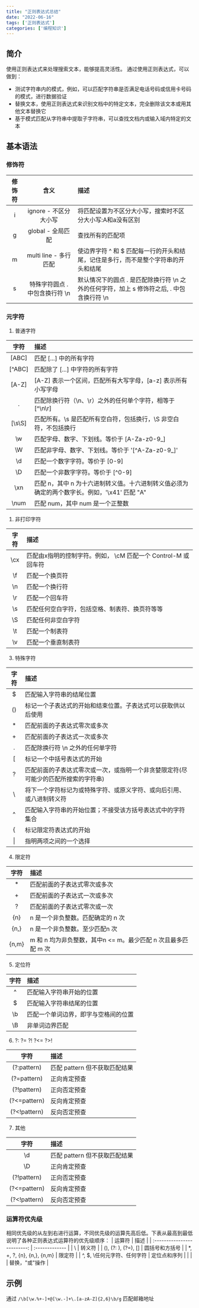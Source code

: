 ```yaml
---
title: "正则表达式总结"
date: "2022-06-16"
tags: ['正则表达式']
categories: ['编程知识']
---
```


## 简介

使用正则表达式来处理搜索文本，能够提高灵活性。
通过使用正则表达式，可以做到：
- 测试字符串内的模式，例如，可以匹配字符串是否满足电话号码或信用卡号码的模式，进行数据验证
- 替换文本，使用正则表达式来识别文档中的特定文本，完全删除该文本或用其他文本替换它
- 基于模式匹配从字符串中提取子字符串，可以查找文档内或输入域内特定的文本

## 基本语法

### 修饰符

| 修饰符 |              含义              | 描述                                                                                      |
| :----: | :----------------------------: | :---------------------------------------------------------------------------------------- |
|   i    |     ignore - 不区分大小写      | 将匹配设置为不区分大小写，搜索时不区分大小写:A和a没有区别                                 |
|   g    |       global - 全局匹配        | 查找所有的匹配项                                                                          |
|   m    |     multi line - 多行匹配      | 使边界字符 ^ 和 $ 匹配每一行的开头和结尾，记住是多行，而不是整个字符串的开头和结尾        |
|   s    | 特殊字符圆点 . 中包含换行符 \n | 默认情况下的圆点 . 是匹配除换行符 \n 之外的任何字符，加上 s 修饰符之后, . 中包含换行符 \n |

### 元字符

1. 普通字符

|  字符  | 描述                                                                                         |
| :----: | :------------------------------------------------------------------------------------------- |
| [ABC]  | 匹配 [...] 中的所有字符                                                                      |
| [^ABC] | 匹配除了 [...] 中字符的所有字符                                                              |
| [A-Z]  | [A-Z] 表示一个区间，匹配所有大写字母，[a-z] 表示所有小写字母                                 |
|   .    | 匹配除换行符（\n、\r）之外的任何单个字符，相等于 [^\n\r]                                     |
| [\s\S] | 匹配所有。\s 是匹配所有空白符，包括换行，\S 非空白符，不包括换行                             |
|   \w   | 匹配字母、数字、下划线。等价于 [A-Za-z0-9_]                                                  |
|   \W   | 匹配非字母、数字、下划线。等价于 '[^A-Za-z0-9_]'                                             |
|   \d   | 匹配一个数字字符。等价于 [0-9]                                                               |
|   \D   | 匹配一个非数字字符。等价于 [^0-9]                                                            |
|  \xn   | 匹配 n，其中 n 为十六进制转义值。十六进制转义值必须为确定的两个数字长。例如，'\x41' 匹配 "A" |
|  \num  | 匹配 num，其中 num 是一个正整数                                                              |

1. 非打印字符

| 字符  | 描述                                                          |
| :---: | :------------------------------------------------------------ |
|  \cx  | 匹配由x指明的控制字符。例如， \cM 匹配一个 Control-M 或回车符 |
|  \f   | 匹配一个换页符                                                |
|  \n   | 匹配一个换行符                                                |
|  \r   | 匹配一个回车符                                                |
|  \s   | 匹配任何空白字符，包括空格、制表符、换页符等等                |
|  \S   | 匹配任何非空白字符                                            |
|  \t   | 匹配一个制表符                                                |
|  \v   | 匹配一个垂直制表符                                            |

3. 特殊字符

| 字符  | 描述                                                                               |
| :---: | :--------------------------------------------------------------------------------- |
|   $   | 匹配输入字符串的结尾位置                                                           |
|  ()   | 标记一个子表达式的开始和结束位置。子表达式可以获取供以后使用                       |
|   *   | 匹配前面的子表达式零次或多次                                                       |
|   +   | 匹配前面的子表达式一次或多次                                                       |
|   .   | 匹配除换行符 \n 之外的任何单字符                                                   |
|   [   | 标记一个中括号表达式的开始                                                         |
|   ?   | 匹配前面的子表达式零次或一次，或指明一个非贪婪限定符(尽可能少的匹配所搜索的字符串) |
|   \   | 将下一个字符标记为或特殊字符、或原义字符、或向后引用、或八进制转义符               |
|   ^   | 匹配输入字符串的开始位置；不接受该方括号表达式中的字符集合                         |
|   {   | 标记限定符表达式的开始                                                             |
|  \|   | 指明两项之间的一个选择                                                             |

4. 限定符

| 字符  | 描述                                                          |
| :---: | :------------------------------------------------------------ |
|   *   | 匹配前面的子表达式零次或多次                                  |
|   +   | 匹配前面的子表达式一次或多次                                  |
|   ?   | 匹配前面的子表达式零次或一次                                  |
|  {n}  | n 是一个非负整数。匹配确定的 n 次                             |
| {n,}  | n 是一个非负整数。至少匹配n 次                                |
| {n,m} | m 和 n 均为非负整数，其中n <= m。最少匹配 n 次且最多匹配 m 次 |

5. 定位符

| 字符  | 描述                                 |
| :---: | :----------------------------------- |
|   ^   | 匹配输入字符串开始的位置             |
|   $   | 匹配输入字符串结尾的位置             |
|  \b   | 匹配一个单词边界，即字与空格间的位置 |
|  \B   | 非单词边界匹配                       |

6. ?: ?= ?! ?<= ?>!

|     字符     | 描述                          |
| :----------: | :---------------------------- |
| (?:pattern)  | 匹配 pattern 但不获取匹配结果 |
| (?=pattern)  | 正向肯定预查                  |
| (?!pattern)  | 正向否定预查                  |
| (?<=pattern) | 反向肯定预查                  |
| (?<!pattern) | 反向否定预查                  |

7. 其他

|     字符     | 描述                          |
| :----------: | :---------------------------- |
|      \d      | 匹配 pattern 但不获取匹配结果 |
|      \D      | 正向肯定预查                  |
| (?!pattern)  | 正向否定预查                  |
| (?<=pattern) | 反向肯定预查                  |
| (?<!pattern) | 反向否定预查                  |

### 运算符优先级

相同优先级的从左到右进行运算，不同优先级的运算先高后低。下表从最高到最低说明了各种正则表达式运算符的优先级顺序：
|           运算符            | 描述           |
| :-------------------------: | :------------- |
|              \              | 转义符         |
|     (), (?: ), (?=), []     | 圆括号和方括号 |
|  *, +, ?, {n}, {n,}, {n,m}  | 限定符         |
| ^, $, \任何元字符、任何字符 | 定位点和序列   |
|             \|              | 替换，"或"操作 |

## 示例

通过 `/\b[\w.%+-]+@[\w.-]+\.[a-zA-Z]{2,6}\b/g` 匹配邮箱地址